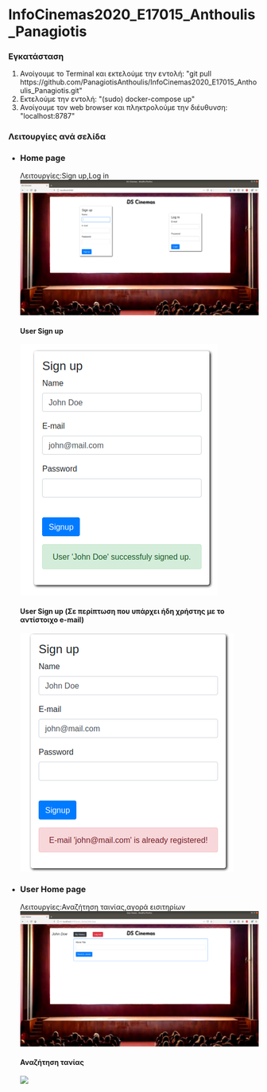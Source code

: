 # InfoCinemas2020_E17015_Anthoulis_Panagiotis

### Εγκατάσταση
<ol>
  <li>Ανοίγουμε το Terminal και εκτελούμε την εντολή: "git pull https://github.com/PanagiotisAnthoulis/InfoCinemas2020_E17015_Anthoulis_Panagiotis.git"</li>
  <li>Εκτελούμε την εντολή: "(sudo) docker-compose up"</li>
  <li>Ανοίγουμε τον web browser και πληκτρολούμε την διέυθυνση: "localhost:8787"</li>
</ol>

### Λειτουργίες ανά σελίδα
<ul>
  <li>
     <h3>Home page</h3>
      Λειτουργίες:Sign up,Log in
      <img src='/Screenshots/home_page.png'></img>
      <h4>User Sign up</h4>
      <img src='/Screenshots/user_sign_up2.png'></img>
      <h4>User Sign up (Σε περίπτωση που υπάρχει ήδη χρήστης με το αντίστοιχο e-mail)</h4>
      <img src='/Screenshots/user_sign_up_fail.png'></img>
    </li>
    <li>
      <h3>User Home page</h3>
      Λειτουργίες:Αναζήτηση ταινίας,αγορά εισιτηρίων
      <img src='/Screenshots/user_page.png'></img>
      <h4>Αναζήτηση τανίας</h4>
      <img src='/Screenshots/user__search2.png'></img>
      <h4>
    </li>
  
    
</ul>
